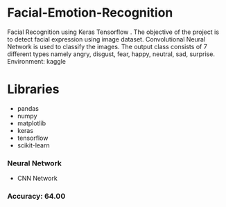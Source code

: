 # Facial-Emotion-Recognition
Facial Recognition using Keras Tensorflow .
The objective of the project is to detect facial expression using image dataset. Convolutional Neural Network is used to classify the images. The output class consists of 7 different types namely angry, disgust, fear, happy, neutral, sad, surprise.
Environment: kaggle

# Libraries
  * pandas
  * numpy
  * matplotlib
  * keras
  * tensorflow
  * scikit-learn

### Neural Network
  * CNN Network
### Accuracy: 64.00
